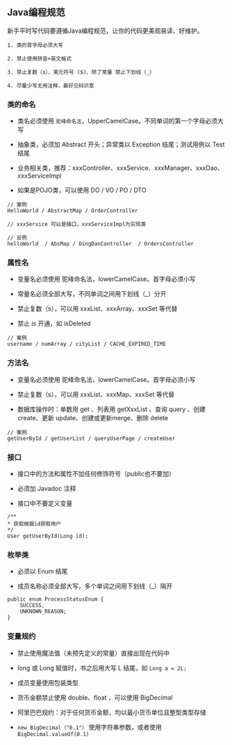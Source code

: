 ## Java编程规范

新手平时写代码要遵循Java编程规范，让你的代码更美观易读、好维护。

`1. 类的首字母必须大写`

`2. 禁止使用拼音+英文格式`

`3. 禁止复数（s）、美元符号 ($)、除了常量 禁止下划线（_）`

`4. 尽量少写无用注释，最好见码识意`

### 类的命名

- 类名必须使用 `驼峰命名法`，UpperCamelCase。不同单词的第一个字母必须大写

- 抽象类，必须加 Abstract 开头；异常类以 Exception 结尾；测试用例以 Test 结尾

- 业务相关类，推荐：xxxController、xxxService、xxxManager、xxxDao、xxxServiceImpl 

- 如果是POJO类，可以使用 DO / VO / PO / DTO 

```prettyprint
// 案例
HelloWorld / AbstractMap / OrderController 

// xxxService 可以是接口，xxxServiceImpl为实现类

// 反例
helloWorld  / AbsMap / DingDanController  / OrdersController

```

### 属性名

- 变量名必须使用 驼峰命名法，lowerCamelCase。首字母必须小写

- 常量名必须全部大写，不同单词之间用下划线（_）分开

- 禁止复数（s），可以用 xxxList、xxxArray、xxxSet 等代替

- 禁止 is 开通，如 isDeleted

```prettyprint
// 案例
username / numArray / cityList / CACHE_EXPIRED_TIME 

```

### 方法名

- 变量名必须使用 驼峰命名法，lowerCamelCase。首字母必须小写

- 禁止复数（s），可以用 xxxList、xxxMap、xxxSet 等代替

- 数据库操作时：单数用 get 、列表用 getXxxList 、查询 query 、创建 create、更新 update、创建或更新merge、删除 delete

```prettyprint
// 案例
getUserById / getUserList / queryUserPage / createUser

```

### 接口

- 接口中的方法和属性不加任何修饰符号（public也不要加）

- 必须加 Javadoc 注释

- 接口中不要定义变量

```prettyprint
/**
* 获取根据id获取用户
*/
User getUserById(Long id);

```


### 枚举类

- 必须以 Enum 结尾

- 成员名称必须全部大写，多个单词之间用下划线（_）隔开

```prettyprint
public enum ProcessStatusEnum {
    SUCCESS,
    UNKNOWN_REASON;
}
```

### 变量规约

- 禁止使用魔法值（未预先定义的常量）直接出现在代码中

- long 或 Long 赋值时，书之后用大写 L 结尾，如 `Long a = 2L;`

- 成员变量使用包装类型

- 货币金额禁止使用 double、float ，可以使用 BigDecimal 

- 阿里巴巴规约：对于任何货币金额，均以最小货币单位且整型类型存储

- `new BigDecimal（"0.1"）` 使用字符串参数，或者使用 `BigDecimal.valueOf(0.1)`

